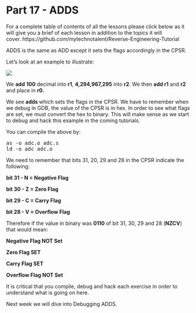 <h1>Part 17 - ADDS</h1><p>For a complete table of contents of all the lessons please click below as it will give you a brief of each lesson in addition to the topics it will cover. https://github.com/mytechnotalent/Reverse-Engineering-Tutorial</p><p>ADDS is the same as ADD except it sets the flags accordingly in the CPSR.</p><p>Let’s look at an example to illustrate:</p><div class="slate-resizable-image-embed slate-image-embed__resize-full-width"><img src="https://media-exp1.licdn.com/dms/image/C4E12AQFD3TOMO8WqXQ/article-inline_image-shrink_1000_1488/0/1520241718373?e=1614211200&amp;v=beta&amp;t=ptVf0I35SbNxRENxAm8818_AK7FOEbhUcyWNTDvmxmA"/></div><p>We <strong>add</strong> <strong>100</strong> decimal into <strong>r1</strong>, <strong>4,294,967,295</strong> into <strong>r2</strong>. We then <strong>add r1</strong> and <strong>r2</strong> and place in <strong>r0.</strong></p><p>We see <strong>adds </strong>which sets the flags in the CPSR. We have to remember when we debug in GDB, the value of the CPSR is in hex. In order to see what flags are set, we must convert the hex to binary. This will make sense as we start to debug and hack this example in the coming tutorials.</p><p>You can compile the above by:</p><pre spellcheck="false">as -o adc.o adc.s
ld -o adc adc.o
</pre><p>We need to remember that bits 31, 20, 29 and 28 in the CPSR indicate the following:</p><p><strong>bit 31 - N = Negative Flag</strong></p><p><strong>bit 30 - Z = Zero Flag</strong></p><p><strong>bit 29 - C = Carry Flag</strong></p><p><strong>bit 28 - V = Overflow Flag</strong></p><p>Therefore if the value in binary was <strong>0110</strong> of bit 31, 30, 29 and 28 (<strong>NZCV</strong>) that would mean:</p><p><strong>Negative Flag NOT Set</strong></p><p><strong>Zero Flag SET</strong></p><p><strong>Carry Flag SET</strong></p><p><strong>Overflow Flag NOT Set </strong></p><p>It is critical that you compile, debug and hack each exercise in order to understand what is going on here.</p><p>Next week we will dive into Debugging ADDS.</p>